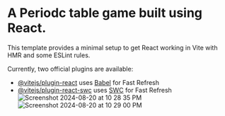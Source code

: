 # A Periodc table game built using React.

This template provides a minimal setup to get React working in Vite with HMR and some ESLint rules.

Currently, two official plugins are available:


- [@vitejs/plugin-react](https://github.com/vitejs/vite-plugin-react/blob/main/packages/plugin-react/README.md) uses [Babel](https://babeljs.io/) for Fast Refresh
- [@vitejs/plugin-react-swc](https://github.com/vitejs/vite-plugin-react-swc) uses [SWC](https://swc.rs/) for Fast Refresh
![Screenshot 2024-08-20 at 10 28 35 PM](https://github.com/user-attachments/assets/c11c66a6-7ba9-47c5-b29e-730880e00b52)
![Screenshot 2024-08-20 at 10 29 00 PM](https://github.com/user-attachments/assets/6d6764d0-d78f-4bef-85b2-123e30043b4c)
